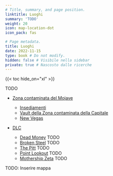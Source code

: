 ```yaml
---
# Title, summary, and page position.
linktitle: Luoghi
summary: 'TODO'
weight: 20
icon: map-location-dot
icon_pack: fas

# Page metadata.
title: Luoghi
date: 2022-11-15
type: book # Do not modify.
hidden: false # Visibile nella sidebar
private: true # Nascosto dalle ricerche
---
```


{{< toc hide_on="xl" >}}


TODO

- [Zona contaminata del Mojave](zona-contaminata-del-mojave) 
    - [Insediamenti](insediamenti-della-zona-contaminata-della-capitale)
    - [Vault della Zona contaminata della Capitale](vault-della-zona-contaminata-della-capitale)
    - [New Vegas](new-vegas) 

- [DLC](dlc)
    - [Dead Money](dlc-anchorage) TODO
    - [Broken Steel](dlc-broken-steel) TODO
    - [The Pitt](dlc-the-pitt) TODO
    - [Point Lookout](dlc-point-lookout) TODO
    - [Mothership Zeta](dlc-mothership-zeta) TODO

TODO: Inserire mappa